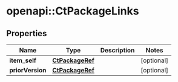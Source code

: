 # openapi::CtPackageLinks


## Properties
Name | Type | Description | Notes
------------ | ------------- | ------------- | -------------
**item_self** | [**CtPackageRef**](CtPackageRef.md) |  | [optional] 
**priorVersion** | [**CtPackageRef**](CtPackageRef.md) |  | [optional] 


